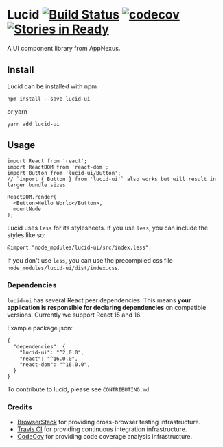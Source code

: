 # Lucid  [![Build Status](https://travis-ci.org/appnexus/lucid.svg?branch=master)](https://travis-ci.org/appnexus/lucid) [![codecov](https://codecov.io/gh/appnexus/lucid/branch/master/graph/badge.svg)](https://codecov.io/gh/appnexus/lucid) [![Stories in Ready](https://badge.waffle.io/appnexus/lucid.png?label=ready&title=Ready)](https://waffle.io/appnexus/lucid)

A UI component library from AppNexus.

## Install

Lucid can be installed with npm

    npm install --save lucid-ui

or yarn

    yarn add lucid-ui

## Usage

    import React from 'react';
    import ReactDOM from 'react-dom';
    import Button from 'lucid-ui/Button';
    // `import { Button } from 'lucid-ui'` also works but will result in larger bundle sizes

    ReactDOM.render(
      <Button>Hello World</Button>,
      mountNode
    );

Lucid uses `less` for its stylesheets. If you use `less`, you can include the
styles like so:

    @import "node_modules/lucid-ui/src/index.less";

If you don't use `less`, you can use the precompiled css file
`node_modules/lucid-ui/dist/index.css`.

### Dependencies

`lucid-ui` has several React peer dependencies. This means **your application
is responsible for declaring dependencies** on compatible versions. Currently
we support React 15 and 16.

Example package.json:

    {
      "dependencies": {
        "lucid-ui": "^2.0.0",
        "react": "^16.0.0",
        "react-dom": "^16.0.0",
      }
    }

To contribute to lucid, please see `CONTRIBUTING.md`.

### Credits

- [BrowserStack] for providing cross-browser testing infrastructure.
- [Travis CI] for providing continuous integration infrastructure.
- [CodeCov] for providing code coverage analysis infrastructure.

[BrowserStack]: https://www.browserstack.com/
[Travis CI]: https://travis-ci.org/
[CodeCov]: https://codecov.io
[bpi]: https://github.com/ant-design/babel-plugin-import
